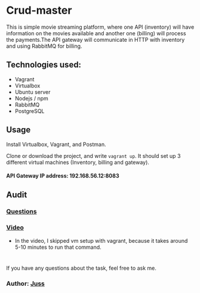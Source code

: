 # Crud-master

 This is simple movie streaming platform, where one API (inventory) will have information on the movies available and another one (billing) will process the payments.The API gateway will communicate in HTTP with inventory and using RabbitMQ for billing.

## Technologies used:
- Vagrant
- Virtualbox
- Ubuntu server
- Nodejs / npm
- RabbitMQ
- PostgreSQL

## Usage
Install Virtualbox, Vagrant, and Postman.

Clone or download the project, and write `vagrant up`. It should set up 3 different virtual machines (Inventory, billing and gateway).

#### API Gateway IP address: 192.168.56.12:8083

## Audit
### [Questions](https://github.com/01-edu/public/tree/master/subjects/devops/crud-master/audit)  

### [Video](https://youtu.be/cGk-uWAe7fs)

- In the video, I skipped vm setup with vagrant, because it takes around 5-10 minutes to run that command.

#
If you have any questions about the task, feel free to ask me. 

### Author: [Juss](https://01.kood.tech/git/juss)